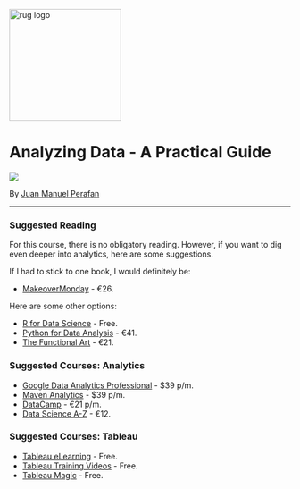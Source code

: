 <p><img src="https://www.rug.nl/about-ug/practical-matters/huisstijl/logobank-new/corporatelogo/corporatelogorood/rugr_logonl_rood_rgb.png" width="200" alt="rug logo"></p>

# Analyzing Data - A Practical Guide
<img src="https://img.shields.io/badge/academic%20year-2021--2022-red">
<p>By <a href="https://www.linkedin.com/in/jmperafan/">Juan Manuel Perafan</a></>

---

### **Suggested Reading**
For this course, there is no obligatory reading. However, if you want to dig even deeper into analytics, here are some suggestions.

If I had to stick to one book, I would definitely be:

* [MakeoverMonday](https://www.makeovermonday.co.uk/book/) - €26.

Here are some other options:

* [R for Data Science](https://r4ds.had.co.nz/index.html) - Free.
* [Python for Data Analysis](https://www.bol.com/nl/nl/p/python-for-data-analysis-2e/9200000065680008/) - €41.
* [The Functional Art](https://www.bol.com/nl/nl/f/the-functional-art/9200000033674731/) - €21.

### **Suggested Courses: Analytics**
* [Google Data Analytics Professional](https://www.coursera.org/professional-certificates/google-data-analytics) - $39 p/m.
* [Maven Analytics](https://www.mavenanalytics.io/courses-learning-paths?view=courses) - $39 p/m.
* [DataCamp](https://www.datacamp.com/) - €21 p/m.
* [Data Science A-Z](https://www.udemy.com/course/datascience/) - €12.

### **Suggested Courses: Tableau**
* [Tableau eLearning](https://www.tableau.com/learn/training/elearning) - Free.
* [Tableau Training Videos](https://www.tableau.com/learn/training/) - Free.
* [Tableau Magic](https://tableau.toanhoang.com/) - Free.